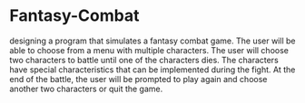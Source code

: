 # Fantasy-Combat
designing a program that simulates a fantasy combat game. The user will be able to choose from a menu with multiple characters. The user will choose two characters to battle until one of the characters dies. The characters have special characteristics that can be implemented during the fight. At the end of the battle, the user will be prompted to play again and choose another two characters or quit the game.
